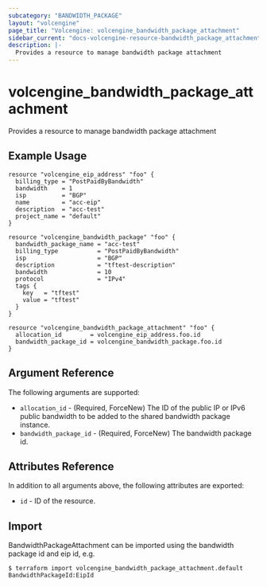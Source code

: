 ```yaml
---
subcategory: "BANDWIDTH_PACKAGE"
layout: "volcengine"
page_title: "Volcengine: volcengine_bandwidth_package_attachment"
sidebar_current: "docs-volcengine-resource-bandwidth_package_attachment"
description: |-
  Provides a resource to manage bandwidth package attachment
---
```

# volcengine_bandwidth_package_attachment
Provides a resource to manage bandwidth package attachment
## Example Usage
```hcl
resource "volcengine_eip_address" "foo" {
  billing_type = "PostPaidByBandwidth"
  bandwidth    = 1
  isp          = "BGP"
  name         = "acc-eip"
  description  = "acc-test"
  project_name = "default"
}

resource "volcengine_bandwidth_package" "foo" {
  bandwidth_package_name = "acc-test"
  billing_type           = "PostPaidByBandwidth"
  isp                    = "BGP"
  description            = "tftest-description"
  bandwidth              = 10
  protocol               = "IPv4"
  tags {
    key   = "tftest"
    value = "tftest"
  }
}

resource "volcengine_bandwidth_package_attachment" "foo" {
  allocation_id        = volcengine_eip_address.foo.id
  bandwidth_package_id = volcengine_bandwidth_package.foo.id
}
```
## Argument Reference
The following arguments are supported:
* `allocation_id` - (Required, ForceNew) The ID of the public IP or IPv6 public bandwidth to be added to the shared bandwidth package instance.
* `bandwidth_package_id` - (Required, ForceNew) The bandwidth package id.

## Attributes Reference
In addition to all arguments above, the following attributes are exported:
* `id` - ID of the resource.



## Import
BandwidthPackageAttachment can be imported using the bandwidth package id and eip id, e.g.
```
$ terraform import volcengine_bandwidth_package_attachment.default BandwidthPackageId:EipId
```

